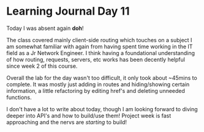 # Learning Journal Day 11  

Today I was absent again **doh**!  

The class covered mainly client-side routing which touches on a subject I am somewhat familiar with again from having spent time working in the IT field as a Jr Network Engineer.  I think having a foundational understanding of how routing, requests, servers, etc works has been decently helpful since week 2 of this course.  

Overall the lab for the day wasn't too difficult, it only took about ~45mins to complete.  It was mostly just adding in routes and hiding/showing certain information, a little refactoring by editing href's and deleting unneeded functions.

I don't have a lot to write about today, though I am looking forward to diving deeper into API's and how to build/use them!  Project week is fast approaching and the nervs are *starting* to build! 
